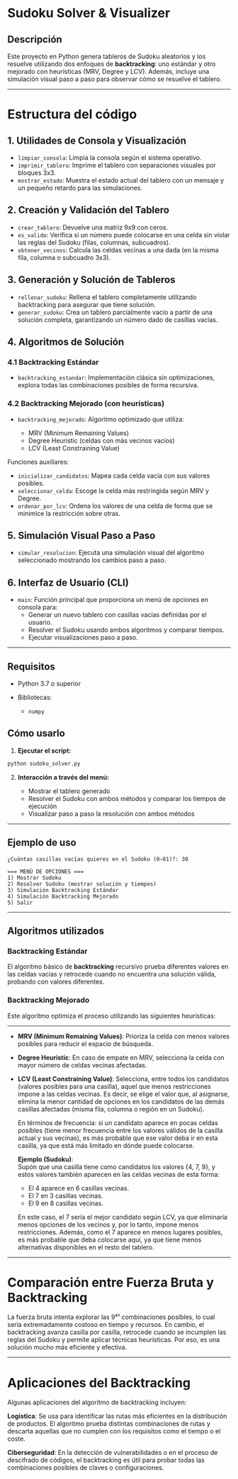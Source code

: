 # Sudoku Solver & Visualizer

## Descripción

Este proyecto en Python genera tableros de Sudoku aleatorios y los resuelve utilizando dos enfoques de **backtracking**: uno estándar y otro mejorado con heurísticas (MRV, Degree y LCV). Además, incluye una simulación visual paso a paso para observar cómo se resuelve el tablero.

---

# Estructura del código
## 1. Utilidades de Consola y Visualización

* `limpiar_consola`: Limpia la consola según el sistema operativo.
* `imprimir_tablero`: Imprime el tablero con separaciones visuales por bloques 3x3.
* `mostrar_estado`: Muestra el estado actual del tablero con un mensaje y un pequeño retardo para las simulaciones.


## 2. Creación y Validación del Tablero

* `crear_tablero`: Devuelve una matriz 9x9 con ceros.
* `es_valido`: Verifica si un número puede colocarse en una celda sin violar las reglas del Sudoku (filas, columnas, subcuadros).
* `obtener_vecinos`: Calcula las celdas vecinas a una dada (en la misma fila, columna o subcuadro 3x3).


## 3. Generación y Solución de Tableros

* `rellenar_sudoku`: Rellena el tablero completamente utilizando backtracking para asegurar que tiene solución.
* `generar_sudoku`: Crea un tablero parcialmente vacío a partir de una solución completa, garantizando un número dado de casillas vacías.


## 4. Algoritmos de Solución

### 4.1 Backtracking Estándar

* `backtracking_estandar`: Implementación clásica sin optimizaciones, explora todas las combinaciones posibles de forma recursiva.

### 4.2 Backtracking Mejorado (con heurísticas)

* `backtracking_mejorado`: Algoritmo optimizado que utiliza:

  * MRV (Minimum Remaining Values)
  * Degree Heuristic (celdas con más vecinos vacíos)
  * LCV (Least Constraining Value)

Funciones auxiliares:

* `inicializar_candidatos`: Mapea cada celda vacía con sus valores posibles.
* `seleccionar_celda`: Escoge la celda más restringida según MRV y Degree.
* `ordenar_por_lcv`: Ordena los valores de una celda de forma que se minimice la restricción sobre otras.


## 5. Simulación Visual Paso a Paso

* `simular_resolucion`: Ejecuta una simulación visual del algoritmo seleccionado mostrando los cambios paso a paso.


## 6. Interfaz de Usuario (CLI)

* `main`: Función principal que proporciona un menú de opciones en consola para:
  - Generar un nuevo tablero con casillas vacías definidas por el usuario.
  - Resolver el Sudoku usando ambos algoritmos y comparar tiempos.
  - Ejecutar visualizaciones paso a paso.


---

## Requisitos

* Python 3.7 o superior
* Bibliotecas:

  * `numpy`



## Cómo usarlo

1. **Ejecutar el script:**

```bash
python sudoku_solver.py
```

2. **Interacción a través del menú:**

   * Mostrar el tablero generado
   * Resolver el Sudoku con ambos métodos y comparar los tiempos de ejecución
   * Visualizar paso a paso la resolución con ambos métodos

---

## Ejemplo de uso

```text
¿Cuántas casillas vacías quieres en el Sudoku (0–81)?: 30

=== MENÚ DE OPCIONES ===
1) Mostrar Sudoku
2) Resolver Sudoku (mostrar solución y tiempos)
3) Simulación Backtracking Estándar
4) Simulación Backtracking Mejorado
5) Salir
```

---

## Algoritmos utilizados

### Backtracking Estándar

El algoritmo básico de **backtracking** recursivo prueba diferentes valores en las celdas vacías y retrocede cuando no encuentra una solución válida, probando con valores diferentes.

### Backtracking Mejorado

Este algoritmo optimiza el proceso utilizando las siguientes heurísticas:

---

* **MRV (Minimum Remaining Values)**: Prioriza la celda con menos valores posibles para reducir el espacio de búsqueda.
* **Degree Heuristic**: En caso de empate en MRV, selecciona la celda con mayor número de celdas vecinas afectadas.
* **LCV (Least Constraining Value)**: Selecciona, entre todos los candidatos (valores posibles para una casilla), aquel que menos restricciones impone a las celdas vecinas. Es decir, se elige el valor que, al asignarse, elimina la menor cantidad de opciones en los candidatos de las demás casillas afectadas (misma fila, columna o región en un Sudoku).

  En términos de frecuencia: si un candidato aparece en pocas celdas posibles (tiene menor frecuencia entre los valores válidos de la casilla actual y sus vecinas), es más probable que ese valor deba ir en esta casilla, ya que está más limitado en dónde puede colocarse.
  
  **Ejemplo (Sudoku)**:  
  Supón que una casilla tiene como candidatos los valores {4, 7, 9}, y estos valores también aparecen en las celdas vecinas de esta forma:
  - El 4 aparece en 6 casillas vecinas.
  - El 7 en 3 casillas vecinas.
  - El 9 en 8 casillas vecinas.
  
  En este caso, el 7 sería el mejor candidato según LCV, ya que eliminaría menos opciones de los vecinos y, por lo tanto, impone menos restricciones. Además, como el 7 aparece en menos lugares posibles, es más probable que deba colocarse aquí, ya que tiene menos alternativas disponibles en el resto del tablero.

---

# Comparación entre Fuerza Bruta y Backtracking
La fuerza bruta intenta explorar las 9⁸¹ combinaciones posibles, lo cual sería extremadamente costoso en tiempo y recursos. En cambio, el backtracking avanza casilla por casilla, retrocede cuando se incumplen las reglas del Sudoku y permite aplicar técnicas heurísticas. Por eso, es una solución mucho más eficiente y efectiva. 

---

# Aplicaciones del Backtracking

Algunas aplicaciones del algoritmo de backtracking incluyen:

**Logística**: Se usa para identificar las rutas más eficientes en la distribución de productos. El algoritmo prueba distintas combinaciones de rutas y descarta aquellas que no cumplen con los requisitos como el tiempo o el coste.

**Ciberseguridad**: En la detección de vulnerabilidades o en el proceso de descifrado de códigos, el backtracking es útil para probar todas las combinaciones posibles de claves o configuraciones.
